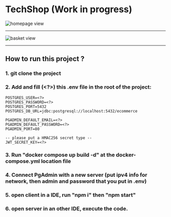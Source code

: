 # TechShop (Work in progress)

<img src="src/main/resources/homepage.png" alt="homepage view">

<hr>

<img src="src/main/resources/basket.png" alt="basket view">

<hr>

## How to run this project ?

### 1. git clone the project

### 2. Add and fill (<?>) this .env file in the root of the project:

```
POSTGRES_USER=<?>
POSTGRES_PASSWORD=<?>
POSTGRES_PORT=5432
POSTGRES_DB_URL=jdbc:postgresql://localhost:5432/ecommerce

PGADMIN_DEFAULT_EMAIL=<?>
PGADMIN_DEFAULT_PASSWORD=<?>
PGADMIN_PORT=80

-- please put a HMAC256 secret type --
JWT_SECRET_KEY=<?> 
```

### 3. Run "docker compose up build -d" at the docker-compose.yml location file

### 4. Connect PgAdmin with a new server (put ipv4 info for network, then admin and password that you put in .env)

### 5. open client in a IDE, run "npm i" then "npm start"

### 6. open server in an other IDE, execute the code.